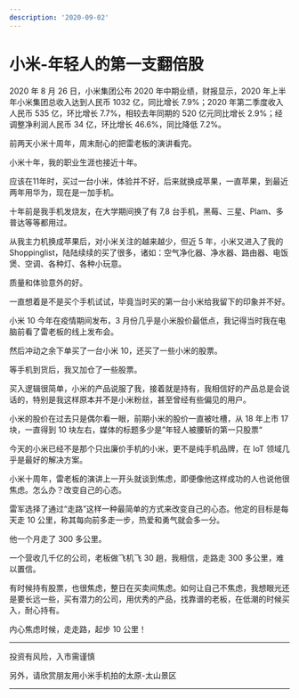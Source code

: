 ```yaml
---
description: '2020-09-02'
---
```


# 小米-年轻人的第一支翻倍股

  
2020 年 8 月 26 日，小米集团公布 2020 年中期业绩，财报显示，2020 年上半年小米集团总收入达到人民币 1032 亿，同比增长 7.9%；2020 年第二季度收入人民币 535 亿，环比增长 7.7%，相较去年同期的 520 亿元同比增长 2.9%；经调整净利润人民币 34 亿，环比增长 46.6%，同比降低 7.2%。

前两天小米十周年，周末耐心的把雷老板的演讲看完。

小米十年，我的职业生涯也接近十年。

应该在11年时，买过一台小米，体验并不好，后来就换成苹果，一直苹果，到最近两年用华为，现在是一加手机。

十年前是我手机发烧友，在大学期间换了有 7,8 台手机，黑莓、三星、Plam、多普达等等都用过。

从我主力机换成苹果后，对小米关注的越来越少，但近 5 年，小米又进入了我的 Shoppinglist，陆陆续续的买了很多，诸如：空气净化器、净水器、路由器、电饭煲、空调、各种灯、各种小玩意。

质量和体验意外的好。

一直想着是不是买个手机试试，毕竟当时买的第一台小米给我留下的印象并不好。

小米 10 今年在疫情期间发布，3 月份几乎是小米股价最低点，我记得当时我在电脑前看了雷老板的线上发布会。

然后冲动之余下单买了一台小米 10，还买了一些小米的股票。

等手机到货后，我又加仓了一些股票。

买入逻辑很简单，小米的产品说服了我，接着就是持有，我相信好的产品总是会说话的，特别是我这样原本并不是小米粉丝，甚至曾经有些偏见的用户。

小米的股价在过去只是偶尔看一眼，前期小米的股价一直被吐槽，从 18 年上市 17 块，一直得到 10 块左右，媒体的标题多少是”年轻人被腰斩的第一只股票“

今天的小米已经不是那个只出廉价手机的小米，更不是纯手机品牌，在 IoT 领域几乎是最好的解决方案。

小米十周年，雷老板的演讲上一开头就谈到焦虑，即便像他这样成功的人也说他很焦虑。怎么办？改变自己的心态。

雷军选择了通过“走路”这样一种最简单的方式来改变自己的心态。他定的目标是每天走 10 公里，称其每向前多走一步，热爱和勇气就会多一分。

他一个月走了 300 多公里。

一个营收几千亿的公司，老板做飞机飞 30 趟，我相信，走路走 300 多公里，难以置信。

有时候持有股票，也很焦虑，整日在买卖间焦虑。如何让自己不焦虑，我想眼光还是要长远一些，买有潜力的公司，用优秀的产品，找靠谱的老板，在低潮的时候买入，耐心持有。

内心焦虑时候，走走路，起步 10 公里！

---  


投资有风险，入市需谨慎

另外，请欣赏朋友用小米手机拍的太原-太山景区

---  


